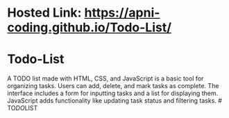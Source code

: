 # Hosted Link: https://apni-coding.github.io/Todo-List/
# Todo-List
A TODO list made with HTML, CSS, and JavaScript is a basic tool for organizing tasks. Users can add, delete, and mark tasks as complete. The interface includes a form for inputting tasks and a list for displaying them. JavaScript adds functionality like updating task status and filtering tasks.
#   T O _ D O _ L I S T  
 